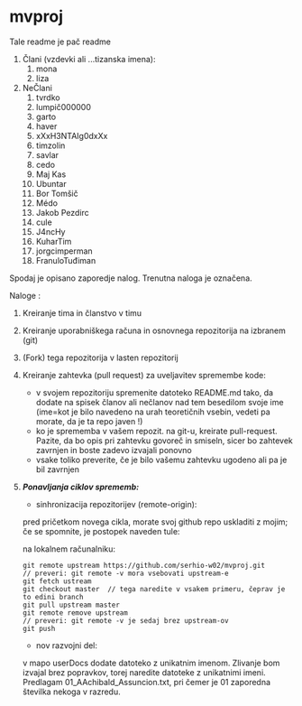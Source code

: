 # mvproj

Tale readme je pač readme

1. Člani (vzdevki ali ...tizanska imena):
   1. mona
   2. liza
2. NeČlani
   1. tvrdko
   2. lumpič000000
   3. garto
   4. haver
   69. xXxH3NTAIg0dxXx
   5. timzolin
   6. savlar
   5. cedo
   5. Maj Kas
   6. Ubuntar
   6. Bor Tomšič
   6. Médo 
   6. Jakob Pezdirc
   7. cule
   7. J4ncHy
   7. KuharTim 
   7. jorgcimperman
   6. FranuloTuđiman






Spodaj je opisano zaporedje nalog. Trenutna naloga je označena.

Naloge :
1. Kreiranje tima in članstvo v timu
2. Kreiranje uporabniškega računa in osnovnega repozitorija na izbranem (git)
3. (Fork) tega repozitorija v lasten repozitorij
4. Kreiranje zahtevka (pull request) za uveljavitev spremembe kode:
   * v svojem repozitoriju spremenite datoteko README.md tako, da dodate na spisek članov ali nečlanov nad tem besedilom svoje ime (ime=kot je bilo navedeno na urah teoretičnih vsebin, vedeti pa morate, da je ta repo javen !)
   * ko je sprememba v vašem repozit. na git-u, kreirate pull-request. Pazite, da bo opis pri zahtevku govoreč in smiseln, sicer bo zahtevek zavrnjen in boste zadevo izvajali ponovno
   * vsake toliko preverite, če je bilo vašemu zahtevku ugodeno ali pa je bil zavrnjen
5. **_Ponavljanja ciklov sprememb:_**
   * sinhronizacija repozitorijev (remote-origin):
   
   pred pričetkom novega cikla, morate svoj github repo uskladiti z mojim; če se spomnite, je postopek naveden tule:
   
    na lokalnem računalniku:
    ```
    git remote upstream https://github.com/serhio-w02/mvproj.git
    // preveri: git remote -v mora vsebovati upstream-e
    git fetch ustream
    git checkout master  // tega naredite v vsakem primeru, čeprav je to edini branch
    git pull upstream master
    git remote remove upstream
    // preveri: git remote -v je sedaj brez upstream-ov
    git push
    ```
   * nov razvojni del:
   
   v mapo userDocs dodate datoteko z unikatnim imenom. Zlivanje bom izvajal brez popravkov, torej naredite datoteke z unikatnimi imeni. Predlagam 01_AAchibald_Assuncion.txt, pri čemer je 01 zaporedna številka nekoga v razredu.
